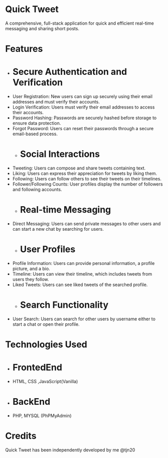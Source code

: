 # Quick Tweet
A comprehensive, full-stack application for quick and efficient real-time messaging and sharing short posts.

# Features
  * # Secure Authentication and Verification 
* User Registration: New users can sign up securely using their email addresses and must verify their accounts.
* Login Verification: Users must verify their email addresses to access their accounts.
* Password Hashing: Passwords are securely hashed before storage to ensure data protection.
* Forgot Password: Users can reset their passwords through a secure email-based process.
  * # Social Interactions
* Tweeting: Users can compose and share tweets containing text.
* Liking: Users can express their appreciation for tweets by liking them.
* Following: Users can follow others to see their tweets on their timelines.
* Follower/Following Counts: User profiles display the number of followers and following accounts.
   * # Real-time Messaging
* Direct Messaging: Users can send private messages to other users and can start a new chat by searching for users.
   * # User Profiles
* Profile Information: Users can provide personal information, a profile picture, and a bio.
* Timeline: Users can view their timeline, which includes tweets from users they follow.
* Liked Tweets: Users can see liked tweets of the searched profile.
     * # Search Functionality
 * User Search: Users can search for other users by username either to start a chat or open their profile.
 
 # Technologies Used
 * # FrontedEnd
 * HTML, CSS ,JavaScript(Vanilla)
  * # BackEnd
 * PHP, MYSQL (PhPMyAdmin)

   
 # Credits
 Quick Tweet has been independently developed by me @tjn20





